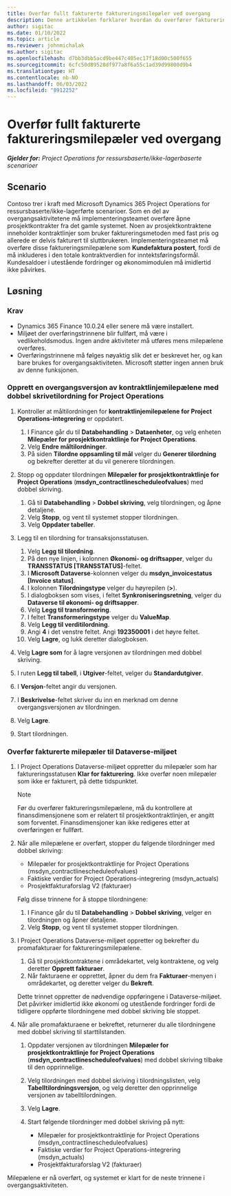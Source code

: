 ```yaml
---
title: Overfør fullt fakturerte faktureringsmilepæler ved overgang
description: Denne artikkelen forklarer hvordan du overfører faktureringsmilepæler med fast pris som er fakturert til kunden for åpne prosjektkontrakter, før ikrafttredelsesdatoen.
author: sigitac
ms.date: 01/10/2022
ms.topic: article
ms.reviewer: johnmichalak
ms.author: sigitac
ms.openlocfilehash: d7bb3dbb5acd9be447c405ec17f18d00c500f655
ms.sourcegitcommit: 6cfc50d89528df977a8f6a55c1ad39d99800d9b4
ms.translationtype: HT
ms.contentlocale: nb-NO
ms.lasthandoff: 06/03/2022
ms.locfileid: "8912252"
---
```

# <a name="migrate-fully-invoiced-billing-milestones-at-cutover"></a>Overfør fullt fakturerte faktureringsmilepæler ved overgang

_**Gjelder for:** Project Operations for ressursbaserte/ikke-lagerbaserte scenarioer_

## <a name="scenario"></a>Scenario

Contoso trer i kraft med Microsoft Dynamics 365 Project Operations for ressursbaserte/ikke-lagerførte scenarioer. Som en del av overgangsaktivitetene må implementeringsteamet overføre åpne prosjektkontrakter fra det gamle systemet. Noen av prosjektkontraktene inneholder kontraktlinjer som bruker faktureringsmetoden med fast pris og allerede er delvis fakturert til sluttbrukeren. Implementeringsteamet må overføre disse faktureringsmilepælene som **Kundefaktura postert**, fordi de må inkluderes i den totale kontraktverdien for inntektsføringsformål. Kundesaldoer i utestående fordringer og økonomimodulen må imidlertid ikke påvirkes.

## <a name="solution"></a>Løsning

### <a name="prerequisites"></a>Krav

- Dynamics 365 Finance 10.0.24 eller senere må være installert.
- Miljøet der overføringstrinnene blir fullført, må være i vedlikeholdsmodus. Ingen andre aktiviteter må utføres mens milepælene overføres.
- Overføringstrinnene må følges nøyaktig slik det er beskrevet her, og kan bare brukes for overgangsaktiviteten. Microsoft støtter ingen annen bruk av denne funksjonen.

### <a name="create-a-cutover-version-of-the-project-operations-integration-contract-line-milestones-dual-write-map"></a>Opprett en overgangsversjon av kontraktlinjemilepælene med dobbel skrivetilordning for Project Operations 

1. Kontroller at måltilordningen for **kontraktlinjemilepælene for Project Operations-integrering** er oppdatert. 

    1. I Finance går du til **Databehandling** \> **Dataenheter**, og velg enheten **Milepæler for prosjektkontraktlinje for Project Operations**. 
    2. Velg **Endre måltilordninger**. 
    3. På siden **Tilordne oppsamling til mål** velger du **Generer tilordning** og bekrefter deretter at du vil generere tilordningen.

2. Stopp og oppdater tilordningen **Milepæler for prosjektkontraktlinje for Project Operations** (**msdyn\_contractlinescheduleofvalues**) med dobbel skriving. 

    1. Gå til **Databehandling** \> **Dobbel skriving**, velg tilordningen, og åpne detaljene. 
    2. Velg **Stopp**, og vent til systemet stopper tilordningen. 
    3. Velg **Oppdater tabeller**.

3. Legg til en tilordning for transaksjonsstatusen.

    1. Velg **Legg til tilordning**.
    2. På den nye linjen, i kolonnen **Økonomi- og driftsapper**, velger du **TRANSSTATUS \[TRANSSTATUS\]**-feltet.
    3. I **Microsoft Dataverse**-kolonnen velger du **msdyn\_invoicestatus \[Invoice status\]**.
    4. I kolonnen **Tilordningstype** velger du høyrepilen (**\>**).
    5. I dialogboksen som vises, i feltet **Synkroniseringsretning**, velger du **Dataverse til økonomi- og driftsapper**.
    6. Velg **Legg til transformering**.
    7. I feltet **Transformeringstype** velger du **ValueMap**.
    8. Velg **Legg til verditilordning**.
    9. Angi **4** i det venstre feltet. Angi **192350001** i det høyre feltet. 
    10. Velg **Lagre**, og lukk deretter dialogboksen.

4. Velg **Lagre som** for å lagre versjonen av tilordningen med dobbel skriving. 
5. I ruten **Legg til tabell**, i **Utgiver**-feltet, velger du **Standardutgiver**.
6. I **Versjon**-feltet angir du versjonen.
7. I **Beskrivelse**-feltet skriver du inn en merknad om denne overgangsversjonen av tilordningen. 
8. Velg **Lagre**.
9. Start tilordningen.

### <a name="migrate-invoiced-milestones-to-the-dataverse-environment"></a>Overfør fakturerte milepæler til Dataverse-miljøet

1. I Project Operations Dataverse-miljøet oppretter du milepæler som har faktureringsstatusen **Klar for fakturering**. Ikke overfør noen milepæler som ikke er fakturert, på dette tidspunktet.

    > [!NOTE]
    > Før du overfører faktureringsmilepælene, må du kontrollere at finansdimensjonene som er relatert til prosjektkontraktlinjen, er angitt som forventet. Finansdimensjoner kan ikke redigeres etter at overføringen er fullført.

2. Når alle milepælene er overført, stopper du følgende tilordninger med dobbel skriving:

    - Milepæler for prosjektkontraktlinje for Project Operations (msdyn\_contractlinescheduleofvalues)
    - Faktiske verdier for Project Operations-integrering (msdyn\_actuals)
    - Prosjektfakturaforslag V2 (fakturaer)

    Følg disse trinnene for å stoppe tilordningene:

    1. I Finance går du til **Databehandling** \> **Dobbel skriving**, velger en tilordningen og åpner detaljene.
    2. Velg **Stopp**, og vent til systemet stopper tilordningen.

3. I Project Operations Dataverse-miljøet oppretter og bekrefter du promafakturaer for faktureringsmilepælene. 

    1. Gå til prosjektkontraktene i områdekartet, velg kontraktene, og velg deretter **Opprett fakturaer**.
    2. Når fakturaene er opprettet, åpner du dem fra **Fakturaer**-menyen i områdekartet, og deretter velger du **Bekreft**.

    Dette trinnet oppretter de nødvendige oppføringene i Dataverse-miljøet. Det påvirker imidlertid ikke økonomi og utestående fordringer fordi de tidligere oppførte tilordningene med dobbel skriving ble stoppet.

4. Når alle promafakturaene er bekreftet, returnerer du alle tilordningene med dobbel skriving til starttilstanden.

    1. Oppdater versjonen av tilordningen **Milepæler for prosjektkontraktlinje for Project Operations** (**msdyn\_contractlinescheduleofvalues**) med dobbel skriving tilbake til den opprinnelige. 
    2. Velg tilordningen med dobbel skriving i tilordningslisten, velg **Tabelltilordningsversjon**, og velg deretter den opprinnelige versjonen av tabelltilordningen.
    3. Velg **Lagre**.
    4. Start følgende tilordninger med dobbel skriving på nytt:

        - Milepæler for prosjektkontraktlinje for Project Operations (msdyn\_contractlinescheduleofvalues)
        - Faktiske verdier for Project Operations-integrering (msdyn\_actuals)
        - Prosjektfakturaforslag V2 (fakturaer)

Milepælene er nå overført, og systemet er klart for de neste trinnene i overgangsaktiviteten.
